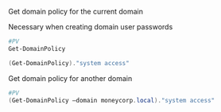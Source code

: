 Get domain policy for the current domain 

Necessary when creating domain user passwords

```PowerShell
#PV
Get-DomainPolicy 

(Get-DomainPolicy)."system access" 
```

Get domain policy for another domain 

```PowerShell
#PV
(Get-DomainPolicy –domain moneycorp.local)."system access"
```


